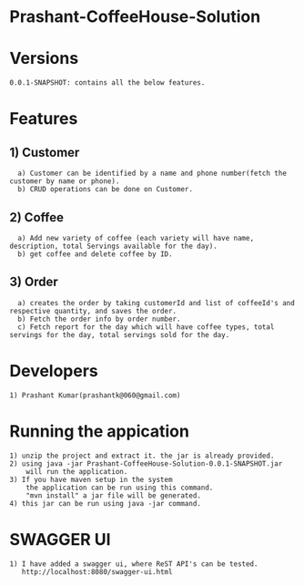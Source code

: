 
# Prashant-CoffeeHouse-Solution

# Versions
	0.0.1-SNAPSHOT: contains all the below features.	
	
# Features

##	1) Customer
	  a) Customer can be identified by a name and phone number(fetch the customer by name or phone).
	  b) CRUD operations can be done on Customer.
	  
##	2) Coffee
	  a) Add new variety of coffee (each variety will have name, description, total Servings available for the day).
	  b) get coffee and delete coffee by ID. 
	  
##  3) Order
	  a) creates the order by taking customerId and list of coffeeId's and respective quantity, and saves the order.
	  b) Fetch the order info by order number.
	  c) Fetch report for the day which will have coffee types, total servings for the day,	total servings sold for the day.	  
	  
# Developers
	1) Prashant Kumar(prashantk@060@gmail.com)
	
# Running the appication
	1) unzip the project and extract it. the jar is already provided.
	2) using java -jar Prashant-CoffeeHouse-Solution-0.0.1-SNAPSHOT.jar
		will run the application.
	3) If you have maven setup in the system
		the application can be run using this command.
		"mvn install" a jar file will be generated.
	4) this jar can be run using java -jar command.
	
# SWAGGER UI
	1) I have added a swagger ui, where ReST API's can be tested.
	   http://localhost:8080/swagger-ui.html




